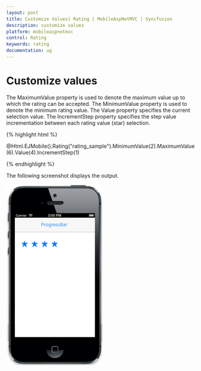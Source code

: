 ```yaml
---
layout: post
title: Customize Values| Rating | MobileAspNetMVC | Syncfusion
description: customize values                           
platform: mobileaspnetmvc
control: Rating
keywords: rating
documentation: ug
---
```


# Customize values                           

The MaximumValue property is used to denote the maximum value up to which the rating can be accepted. The MinimumValue property is used to denote the minimum rating value. The Value property specifies the current selection value. The IncrementStep property specifies the step value incrementation between each rating value (star) selection.

{% highlight html %}

@Html.EJMobile().Rating("rating_sample").MinimumValue(2).MaximumValue(6).Value(4).IncrementStep(1)

{% endhighlight %}

The following screenshot displays the output.

![](Customize-Values_images/Customize-Values_img1.png)



